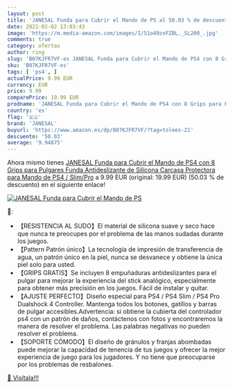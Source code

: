 ```yaml
---
layout: post
title: 'JANESAL Funda para Cubrir el Mando de PS al 50.03 % de descuento'
date: 2021-02-02 13:03:43
image: 'https://m.media-amazon.com/images/I/51o49znFZBL._SL200_.jpg'
comments: true
category: ofertas
author: ring
slug: 'B07KJFR7VF-es JANESAL Funda para Cubrir el Mando de PS4 con 8 Grips para...'
sku: 'B07KJFR7VF-es'
tags: [ 'ps4', ]
actualPrice: 9.99 EUR
currency: EUR
price: 9.99
comparePrice: 19.99 EUR
prodname: 'JANESAL Funda para Cubrir el Mando de PS4 con 8 Grips para Pulgares  Funda Antideslizante de Silicona  Carcasa Protectora para Mando de PS4 / Slim/Pro'
country: 'es'
flag: '🇪🇸'
brand: 'JANESAL'
buyurl: 'https://www.amazon.es/dp/B07KJFR7VF/?tag=tolees-21'
descuento: '50.03'
average: '9.94875'
---
```


Ahora mismo tienes [JANESAL Funda para Cubrir el Mando de PS4 con 8 Grips para Pulgares  Funda Antideslizante de Silicona  Carcasa Protectora para Mando de PS4 / Slim/Pro](https://www.amazon.es/dp/B07KJFR7VF/?tag=tolees-21) a 9.99 EUR (original: 19.99 EUR) (50.03 %  de descuento) en el siguiente enlace!

[![JANESAL Funda para Cubrir el Mando de PS](https://m.media-amazon.com/images/I/51o49znFZBL._SL200_.jpg)](https://www.amazon.es/dp/B07KJFR7VF/?tag=tolees-21)

🔎:

- 【RESISTENCIA AL SUDO】El material de silicona suave y seco hace que nunca te preocupes por el problema de las manos sudadas durante los juegos.
- 【Pattern Patrón único】La tecnología de impresión de transferencia de agua, un patrón único en la piel, nunca se desvanece y obtiene la única piel solo para usted.
- 【GRIPS GRATIS】Se incluyen 8 empuñaduras antideslizantes para el pulgar para mejorar la experiencia del stick analógico, especialmente para obtener más precisión en los juegos. Fácil de instalar y quitar.
- 【AJUSTE PERFECTO】Diseño especial para PS4 / PS4 Slim / PS4 Pro Dualshock 4 Controller. Mantenga todos los botones, gatillos y barras de pulgar accesibles.Advertencia: si obtiene la cubierta del controlador ps4 con un patrón de daños, contáctenos con fotos y encontraremos la manera de resolver el problema. Las palabras negativas no pueden resolver el problema.
- 【SOPORTE CÓMODO】El diseño de gránulos y franjas abombadas puede mejorar la capacidad de tenencia de tus juegos y ofrecer la mejor experiencia de juego para los jugadores. Y no tiene que preocuparse por los problemas de resbalones.

[🛒 Visítala!!!](https://www.amazon.es/dp/B07KJFR7VF/?tag=tolees-21)
